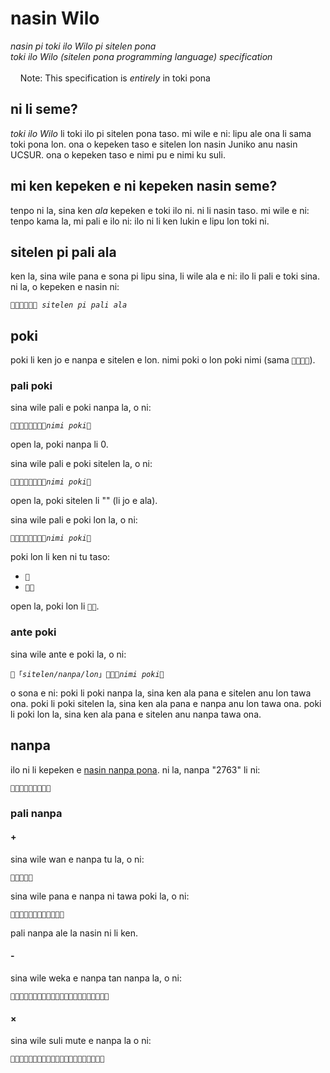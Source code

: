 # nasin Wilo
*nasin pi toki ilo Wilo pi sitelen pona*
<br>
*toki ilo Wilo (sitelen pona programming language) specification*
<br><br>
&nbsp;&nbsp;&nbsp;&nbsp;Note: This specification is _entirely_ in toki pona

## ni li seme?
*toki ilo Wilo* li toki ilo pi sitelen pona taso. mi wile e ni: lipu ale ona li sama toki pona lon. ona o kepeken taso e sitelen lon nasin Juniko anu nasin UCSUR. ona o kepeken taso e nimi pu e nimi ku suli.

## mi ken kepeken e ni kepeken nasin seme?
tenpo ni la, sina ken *ala* kepeken e toki ilo ni. ni li nasin taso. mi wile e ni: tenpo kama la, mi pali e ilo ni: ilo ni li ken lukin e lipu lon toki ni.

## sitelen pi pali ala
ken la, sina wile pana e sona pi lipu sina, li wile ala e ni: ilo li pali e toki sina. ni la, o kepeken e nasin ni:

<code>󱥄󱥉󱤂󱤉󱥁󱦝 <i>sitelen pi pali ala</i></code>

## poki
poki li ken jo e nanpa e sitelen e lon.
nimi poki o lon poki nimi (sama <code>󱦐󱤽󱤑󱦑</code>).

### pali poki
sina wile pali e poki nanpa la, o ni:

<code>󱥄󱥉󱤉󱥓󱤽󱥍󱥂󱦐<i>nimi poki</i>󱦑</code>

open la, poki nanpa li 0.

sina wile pali e poki sitelen la, o ni:

<code>󱥄󱥉󱤉󱥓󱥠󱥍󱥂󱦐<i>nimi poki</i>󱦑</code>

open la, poki sitelen li "" (li jo e ala).

sina wile pali e poki lon la, o ni:

<code>󱥄󱥉󱤉󱥓󱤬󱥍󱥂󱦐<i>nimi poki</i>󱦑</code>

poki lon li ken ni tu taso:
* <code>󱤬</code>
* <code>󱤬󱤂</code>

open la, poki lon li <code>󱤬󱤂</code>.

### ante poki
sina wile ante e poki la, o ni:

<code>󱥄「<i>sitelen/nanpa/lon</i>」󱤉󱥓󱦐<i>nimi poki</i>󱦑</code>

o sona e ni: poki li poki nanpa la, sina ken ala pana e sitelen anu lon tawa ona. poki li poki sitelen la, sina ken ala pana e nanpa anu lon tawa ona. poki li poki lon la, sina ken ala pana e sitelen anu nanpa tawa ona.

## nanpa
ilo ni li kepeken e [nasin nanpa pona](https://sona.pona.la/wiki/nasin_nanpa_pona).
ni la, nanpa "2763" li ni:

<code>󱤼󱤭󱥮󱤄󱤼󱤼󱤼󱥮󱥳</code>

### pali nanpa
#### +
sina wile wan e nanpa tu la, o ni:

<code>󱥳󱤊󱥮󱤧󱥙</code>

sina wile pana e nanpa ni tawa poki la, o ni:

<code>󱥄󱥁󱤉󱥓󱦐󱦑󱦝󱥳󱤊󱥮󱤧󱥙</code>

pali nanpa ale la nasin ni li ken.

#### -
sina wile weka e nanpa tan nanpa la, o ni:

<code>󱤴󱤓󱤉󱤚󱥮󱥳󱤡󱤴󱥌󱤉󱤚󱥮󱥩󱤑󱦜󱤴󱤓󱤉󱤚󱥍󱤼󱥙</code>

#### ×
sina wile suli mute e nanpa la o ni:

<code>󱥤󱥳󱤡󱤴󱤖󱤓󱤉󱤚󱤭󱦜󱥤󱥳󱥮󱤡󱤴󱤓󱤉󱤚󱥍󱤼󱥙</code>